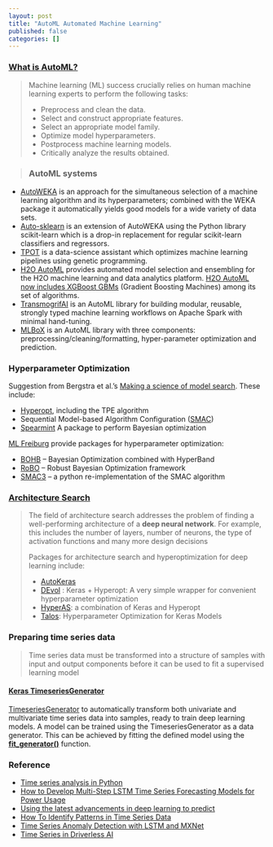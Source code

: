 ```yaml
---
layout: post
title: "AutoML Automated Machine Learning"
published: false
categories: []
---
```

### [What is AutoML?](https://www.ml4aad.org/automl/)
>  Machine learning (ML) success crucially relies on human machine learning experts to perform the following tasks:
> * Preprocess and clean the data.
> * Select and construct appropriate features.
> * Select an appropriate model family.
> * Optimize model hyperparameters.
> * Postprocess machine learning models.
> * Critically analyze the results obtained.

> ### AutoML systems
* [AutoWEKA](http://www.cs.ubc.ca/labs/beta/Projects/autoweka/) is an approach for the simultaneous selection of a machine learning algorithm and its hyperparameters; combined with the WEKA package it automatically yields good models for a wide variety of data sets.
* [Auto-sklearn](https://github.com/automl/auto-sklearn) is an extension of AutoWEKA using the Python library scikit-learn which is a drop-in replacement for regular scikit-learn classifiers and regressors.
* [TPOT](https://github.com/EpistasisLab/tpot) is a data-science assistant which optimizes machine learning pipelines using genetic programming.
* [H2O AutoML](http://docs.h2o.ai/h2o/latest-stable/h2o-docs/automl.html) provides automated model selection and ensembling for the H2O machine learning and data analytics platform. [H2O AutoML now includes XGBoost GBMs](http://docs.h2o.ai/h2o/latest-stable/h2o-docs/automl.html#xgboost) (Gradient Boosting Machines) among its set of algorithms.
* [TransmogrifAI](https://github.com/salesforce/TransmogrifAI)  is an AutoML library for building modular, reusable, strongly typed machine learning workflows on Apache Spark with minimal hand-tuning.
* [MLBoX](https://github.com/AxeldeRomblay/MLBox) is an AutoML  library with three components: preprocessing/cleaning/formatting, hyper-parameter optimization and prediction.


### Hyperparameter Optimization
Suggestion from Bergstra et al.’s [Making a science of model search](http://proceedings.mlr.press/v28/bergstra13.pdf). These include:
* [Hyperopt](https://github.com/jaberg/hyperopt), including the TPE algorithm
* Sequential Model-based Algorithm Configuration ([SMAC](http://www.cs.ubc.ca/labs/beta/Projects/SMAC/))
* [Spearmint](https://github.com/JasperSnoek/spearmint) A package to perform Bayesian optimization

[ML Freiburg](https://ml.informatik.uni-freiburg.de/) provide packages for hyperparameter optimization:
* [BOHB](https://www.ml4aad.org/automl/bohb/) – Bayesian Optimization combined with HyperBand
* [RoBO](http://www.ml4aad.org/automl/robo/) – Robust Bayesian Optimization framework
* [SMAC3](https://github.com/automl/SMAC3) – a python re-implementation of the SMAC algorithm

### [Architecture Search](https://www.ml4aad.org/automl/)
> The field of architecture search addresses the problem of finding a well-performing architecture of a **deep neural network**. For example, this includes the number of layers, number of neurons, the type of activation functions and many more design decisions
>
> Packages for architecture search and hyperoptimization for deep learning include:
> * [AutoKeras](https://github.com/keras-team/autokeras)
> * [DEvol](https://github.com/joeddav/devol) : Keras + Hyperopt: A very simple wrapper for convenient hyperparameter optimization
> * [HyperAS](https://github.com/maxpumperla/hyperas): a combination of Keras and Hyperopt
> * [Talos](https://github.com/autonomio/talos): Hyperparameter Optimization for Keras Models


### Preparing time series data
> Time series data must be transformed into a structure of samples with input and output components before it can be used to fit a supervised learning model

#### [Keras TimeseriesGenerator](https://keras.io/preprocessing/sequence/)
[TimeseriesGenerator](https://machinelearningmastery.com/how-to-use-the-timeseriesgenerator-for-time-series-forecasting-in-keras/) to automatically transform both univariate and multivariate time series data into samples, ready to train deep learning models. A model can be trained using the TimeseriesGenerator as a data generator. This can be achieved by fitting the defined model using the **[fit_generator()](https://keras.io/models/sequential/)** function.



### Reference
* [Time series analysis in Python](https://mlcourse.ai/articles/topic9-part1-time-series/)
* [How to Develop Multi-Step LSTM Time Series Forecasting Models for Power Usage](https://machinelearningmastery.com/how-to-develop-lstm-models-for-multi-step-time-series-forecasting-of-household-power-consumption/)
* [Using the latest advancements in deep learning to predict](https://towardsdatascience.com/aifortrading-2edd6fac689d)
* [How To Identify Patterns in Time Series Data](http://www.statsoft.com/textbook/time-series-analysis)
* [Time Series Anomaly Detection with LSTM and MXNet](https://www.lohika.com/time-series-anomaly-detection-with-lstm-and-mxnet/)
* [Time Series in Driverless AI](http://docs.h2o.ai/driverless-ai/latest-stable/docs/userguide/time-series.html)
